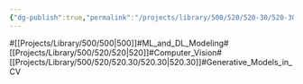 ```yaml
---
{"dg-publish":true,"permalink":"/projects/library/500/520/520-30/520-30/","noteIcon":"0","created":"2024-02-13T18:47:40.077+09:00","updated":"2024-04-10T20:10:37.264+09:00"}
---
```


#[[Projects/Library/500/500\|500]]#ML_and_DL_Modeling#[[Projects/Library/500/520/520\|520]]#Computer_Vision#[[Projects/Library/500/520/520.30/520.30\|520.30]]#Generative_Models_in_CV



